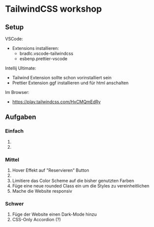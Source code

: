 # TailwindCSS workshop

## Setup

VSCode:

- Extensions installieren:
  - bradlc.vscode-tailwindcss
  - esbenp.prettier-vscode

Intellij Ultimate:

- Tailwind Extension sollte schon vorinstalliert sein
- Prettier Extension ggf installieren und für html anschalten

Im Browser:

- https://play.tailwindcss.com/HxCMQmEdRy

## Aufgaben

### Einfach

1.
2.

### Mittel

1. Hover Effekt auf "Reservieren" Button
2.
3. Limitiere das Color Scheme auf die bisher genutzten Farben
4. Füge eine neue rounded Class ein um die Styles zu vereinheitlichen
5. Mache die Website responsiv

### Schwer

1. Füge der Website einen Dark-Mode hinzu
2. CSS-Only Accordion (?)
